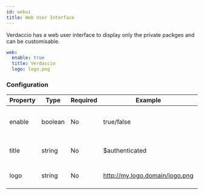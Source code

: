 ```yaml
---
id: webui
title: Web User Interface
---
```

Verdaccio has a web user interface to display only the private packges and can be customisable.

```yaml
web:
  enable: true
  title: Verdaccio
  logo: logo.png
```

### Configuration

| Property | Type    | Required | Example                        | Support | Description                        |
| -------- | ------- | -------- | ------------------------------ | ------- | ---------------------------------- |
| enable   | boolean | No       | true/false                     | all     | allow to display the web interface |
| title    | string  | No       | $authenticated                 | all     | HTML head title description        |
| logo     | string  | No       | http://my.logo.domain/logo.png | all     | a URI where logo is located        |
